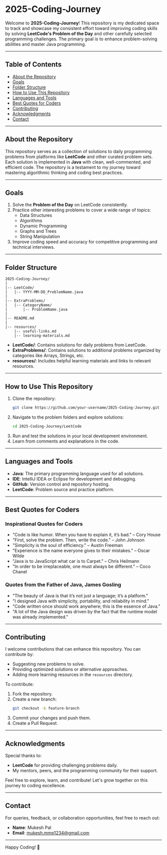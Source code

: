 # 2025-Coding-Journey

Welcome to **2025-Coding-Journey**! This repository is my dedicated space to track and showcase my consistent effort toward improving coding skills by solving **LeetCode's Problem of the Day** and other carefully selected programming challenges. The primary goal is to enhance problem-solving abilities and master Java programming.

---

## Table of Contents

- [About the Repository](#about-the-repository)
- [Goals](#goals)
- [Folder Structure](#folder-structure)
- [How to Use This Repository](#how-to-use-this-repository)
- [Languages and Tools](#languages-and-tools)
- [Best Quotes for Coders](#best-quotes-for-coders)
- [Contributing](#contributing)
- [Acknowledgments](#acknowledgments)
- [Contact](#contact)

---

## About the Repository

This repository serves as a collection of solutions to daily programming problems from platforms like **LeetCode** and other curated problem sets. Each solution is implemented in **Java** with clean, well-commented, and efficient code. The repository is a testament to my journey toward mastering algorithmic thinking and coding best practices.

---

## Goals

1. Solve the **Problem of the Day** on LeetCode consistently.
2. Practice other interesting problems to cover a wide range of topics:
   - Data Structures
   - Algorithms
   - Dynamic Programming
   - Graphs and Trees
   - String Manipulation
3. Improve coding speed and accuracy for competitive programming and technical interviews.

---

## Folder Structure

```
2025-Coding-Journey/
|
|-- LeetCode/
|   |-- YYYY-MM-DD_ProblemName.java
|
|-- ExtraProblems/
|   |-- CategoryName/
|       |-- ProblemName.java
|
|-- README.md
|
|-- resources/
    |-- useful-links.md
    |-- learning-materials.md
```

- **LeetCode/**: Contains solutions for daily problems from LeetCode.
- **ExtraProblems/**: Contains solutions to additional problems organized by categories like Arrays, Strings, etc.
- **resources/**: Includes helpful learning materials and links to relevant resources.

---

## How to Use This Repository

1. Clone the repository:
   ```bash
   git clone https://github.com/your-username/2025-Coding-Journey.git
   ```
2. Navigate to the problem folders and explore solutions:
   ```bash
   cd 2025-Coding-Journey/LeetCode
   ```
3. Run and test the solutions in your local development environment.
4. Learn from comments and explanations in the code.

---

## Languages and Tools

- **Java**: The primary programming language used for all solutions.
- **IDE**: IntelliJ IDEA or Eclipse for development and debugging.
- **GitHub**: Version control and repository hosting.
- **LeetCode**: Problem source and practice platform.

---

## Best Quotes for Coders

### Inspirational Quotes for Coders
- "Code is like humor. When you have to explain it, it’s bad." – Cory House
- "First, solve the problem. Then, write the code." – John Johnson
- "Simplicity is the soul of efficiency." – Austin Freeman
- "Experience is the name everyone gives to their mistakes." – Oscar Wilde
- "Java is to JavaScript what car is to Carpet." – Chris Heilmann
- "In order to be irreplaceable, one must always be different." – Coco Chanel

### Quotes from the Father of Java, James Gosling
- "The beauty of Java is that it’s not just a language; it’s a platform."
- "I designed Java with simplicity, portability, and reliability in mind."
- "Code written once should work anywhere; this is the essence of Java."
- "A lot of the Java design was driven by the fact that the runtime model was already implemented."

---

## Contributing

I welcome contributions that can enhance this repository. You can contribute by:
- Suggesting new problems to solve.
- Providing optimized solutions or alternative approaches.
- Adding more learning resources in the `resources` directory.

To contribute:
1. Fork the repository.
2. Create a new branch:
   ```bash
   git checkout -b feature-branch
   ```
3. Commit your changes and push them.
4. Create a Pull Request.

---

## Acknowledgments

Special thanks to:
- **LeetCode** for providing challenging problems daily.
- My mentors, peers, and the programming community for their support.

Feel free to explore, learn, and contribute! Let's grow together on this journey to coding excellence.

---

## Contact

For queries, feedback, or collaboration opportunities, feel free to reach out:
- **Name**: Mukesh Pal
- **Email**: [mukesh.mmp1234@gmail.com](mailto:mukesh.mmp1234@gmail.com)

---

Happy Coding! 🚀

